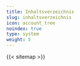 ```yaml
---
title: Inhaltsverzeichnis
slug: inhaltsverzeichnis
icon: account_tree
noindex: true
type: system
weight: 5
---
```

{{< sitemap >}}